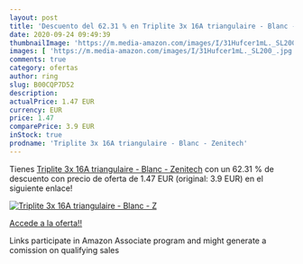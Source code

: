 ```yaml
---
layout: post
title: 'Descuento del 62.31 % en Triplite 3x 16A triangulaire - Blanc - Z'
date: 2020-09-24 09:49:39
thumbnailImage: 'https://m.media-amazon.com/images/I/31Hufcer1mL._SL200_.jpg'
images: [ 'https://m.media-amazon.com/images/I/31Hufcer1mL._SL200_.jpg' ]
comments: true
category: ofertas
author: ring
slug: B00CQP7D52
description:
actualPrice: 1.47 EUR
currency: EUR
price: 1.47
comparePrice: 3.9 EUR
inStock: true
prodname: 'Triplite 3x 16A triangulaire - Blanc - Zenitech'
---
```


Tienes [Triplite 3x 16A triangulaire - Blanc - Zenitech](https://www.amazon.fr/dp/B00CQP7D52/?tag=tolees0d-21) con un 62.31 % de descuento con precio de oferta de 1.47 EUR (original: 3.9 EUR) en el siguiente enlace!

[![Triplite 3x 16A triangulaire - Blanc - Z](https://m.media-amazon.com/images/I/31Hufcer1mL._SL200_.jpg)](https://www.amazon.fr/dp/B00CQP7D52/?tag=tolees0d-21)

[Accede a la oferta!!](https://www.amazon.fr/dp/B00CQP7D52/?tag=tolees0d-21)

Links participate in Amazon Associate program and might generate a comission on qualifying sales


